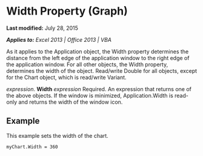 
# Width Property (Graph)

 **Last modified:** July 28, 2015

 _**Applies to:** Excel 2013 | Office 2013 | VBA_

As it applies to the Application object, the Width property determines the distance from the left edge of the application window to the right edge of the application window. For all other objects, the Width property, determines the width of the object. Read/write Double for all objects, except for the Chart object, which is read/write Variant.

 _expression_. **Width**
 _expression_ Required. An expression that returns one of the above objects.
 If the window is minimized, Application.Width is read-only and returns the width of the window icon.

## Example

This example sets the width of the chart.


```
myChart.Width = 360
```


